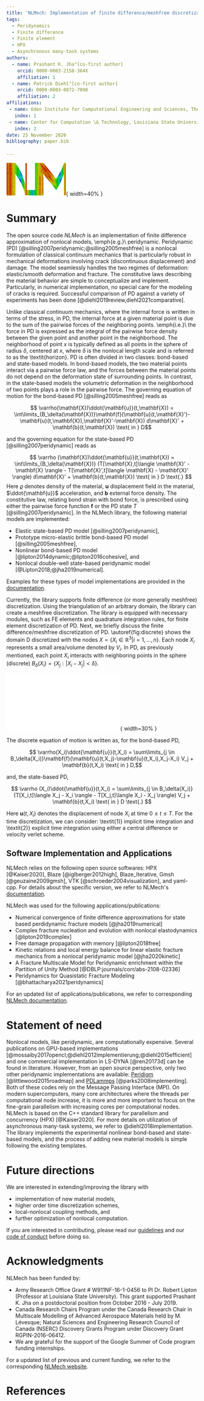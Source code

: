 ```yaml
---
title: 'NLMech: Implementation of finite difference/meshfree discretization of nonlocal fracture models'
tags:
  - Peridynamics
  - Finite difference
  - Finite element
  - HPX
  - Asynchronous many-task systems
authors:
  - name: Prashant K. Jha^[co-first author]
    orcid: 0000-0003-2158-364X
    affiliation: 1
  - name: Patrick Diehl^[co-first author]
    orcid: 0000-0003-0872-7098
    affiliation: 2
affiliations:
 - name: Oden Institute for Computational Engineering and Sciences, The University of Texas at Austin, Austin, TX, United States of America
   index: 1
 - name: Center for Computation \& Technology, Louisiana State University, Baton Rouge, LA, United States of America
   index: 2
date: 25 November 2020
bibliography: paper.bib

---
```


![NLMech's logo which shows the obtained damage of a peridynamic simulation.\label{fig:logo}](../assets/logo/logo_joss.png){ width=40% }

# Summary

The open source code *NLMech* is an implementation of finite difference approximation of nonlocal models, \emph{e.g.}\ peridynamic. Peridynamic (PD) [@silling2007peridynamic;@silling2005meshfree] is a nonlocal formulation of classical continuum mechanics that is particularly robust in mechanical deformations involving crack (discontinuous displacement) and damage. The model seamlessly handles the two regimes of deformation: elastic/smooth deformation and fracture. The constitutive laws describing the material behavior are simple to conceptualize and implement. Particularly, in numerical implementation, no special care for the modeling of cracks is required. Successful comparison of PD against a variety of experiments has been done [@diehl2019review,diehl2021comparative]. 

Unlike classical continuum mechanics, where the internal force is written in terms of the stress, in PD, the internal force at a given material point is due to the sum of the pairwise forces of the neighboring points. \emph{i.e.}\ the force in PD is expressed as the integral of the pairwise force density between the given point and another point in the neighborhood. The neighborhood of point $x$ is typically defined as all points in the sphere of radius $\delta$, centered at $x$, where $\delta$ is the nonlocal length scale and is referred to as the \textit{horizon}. PD is often divided in two classes: bond-based and state-based models. In bond-based models, the two material points interact via a pairwise force law, and the forces between the material points do not depend on the deformation state of surrounding points. In contrast, in the state-based models the volumetric deformation in the neighborhood of two points plays a role in the pairwise force. The governing equation of motion for the bond-based PD [@silling2005meshfree] reads as

$$ \varrho(\mathbf{X})\ddot{\mathbf{u}}(t,\mathbf{X}) = \int\limits_{B_\delta(\mathbf{X})}\mathbf{f}(\mathbf{u}(t,\mathbf{X}')-\mathbf{u}(t,\mathbf{X}),\mathbf{X}'-\mathbf{X}) d\mathbf{X}' + \mathbf{b}(t,\mathbf{X}) \text{ in } D$$

and the governing equation for the state-based PD [@silling2007peridynamic] reads as 

$$  \varrho (\mathbf{X})\ddot{\mathbf{u}}(t,\mathbf{X}) =  \int\limits_{B_\delta(\mathbf{X})} (T[\mathbf{X},t]\langle \mathbf{X}' - \mathbf{X} \rangle - T[\mathbf{X}',t]\langle \mathbf{X} - \mathbf{X}' \rangle) d\mathbf{X}' + \mathbf{b}(t,\mathbf{X}) \text{ in } D \text{.} $$
Here $\varrho$ denotes density of the material, $\mathbf{u}$ displacement field in the material, $\ddot{\mathbf{u}}$ acceleration, and $\mathbf{b}$ external force density. The constitutive law, relating bond strain with bond force, is prescribed using either the pairwise force function $\mathbf{f}$ or the PD state $T$ [@silling2007peridynamic]. In the NLMech library, the following material models are implemented:

* Elastic state-based PD model [@silling2007peridynamic],
* Prototype micro-elastic brittle bond-based PD model [@silling2005meshfree],
* Nonlinear bond-based PD model [@lipton2014dynamic;@lipton2016cohesive], and
* Nonlocal double-well state-based peridynamic model [@Lipton2018;@jha2019numerical].

Examples for these types of model implementations are provided in the [documentation](https://nonlocalmodels.github.io/examples/).

Currently, the library supports finite difference (or more generally meshfree) discretization. Using the triangulation of an arbitrary domain, the library can create a meshfree discretization. The library is equipped with necessary modules, such as FE elements and quadrature integration rules, for finite element discretization of PD. Next, we briefly discuss the finite difference/meshfree discretization of PD. \autoref{fig:discrete} shows the domain D discretized with the nodes $X = \{ X_i \in \mathbb{R}^3 \vert i=1,\ldots,n\}$. Each node $X_i$ represents a small area/volume denoted by $V_i$. In PD, as previously mentioned, each point $X_i$ interacts with neighboring points in the sphere (discrete)  $B_\delta(X_i) = \{X_j: |X_i - X_j| < \delta \}$. 

![ Adapted from [@Diehl2020].\label{fig:discrete}](discrete.pdf){ width=30% }

The discrete equation of motion is written as, for the bond-based PD,

$$ \varrho(X_i)\ddot{\mathbf{u}}(t,X_i) = \sum\limits_{j \in B_\delta(X_i)}\mathbf{f}(\mathbf{u}(t,X_j)-\mathbf{u}(t,X_i),X_j-X_i) V_j + \mathbf{b}(t,X_i) \text{ in } D,$$

and, the state-based PD,

$$  \varrho (X_i)\ddot{\mathbf{u}}(t,X_i) =  \sum\limits_{j \in B_\delta(X_i)} (T[X_i,t]\langle X_j - X_i \rangle - T[X_j,t]\langle X_i - X_j \rangle) V_j + \mathbf{b}(t,X_i) \text{ in } D \text{.} $$

Here $\mathbf{u}(t,X_i)$ denotes the displacement of node $X_i$ at time $0 \leq t\leq T$. For the time discretization, we can consider: \textit{1)} implicit time integration and \textit{2)} explicit time integration using either a central difference or velocity verlet scheme.

## Software Implementation and Applications

NLMech relies on the following open source softwares: HPX [@Kaiser2020], Blaze [@iglberger2012high], Blaze_Iterative, Gmsh [@geuzaine2009gmsh], VTK [@schroeder2004visualization], and yaml-cpp. For details 
about the specific version, we refer to NLMech's [documentation](https://github.com/nonlocalmodels/NLMech#building).

NLMech was used for the following applications/publications:

* Numerical convergence of finite difference approximations for state based perdidynamic fracture
models [@jha2019numerical] 
* Complex fracture nucleation and evolution with nonlocal elastodynamics [@lipton2019complex]
* Free damage propagation with memory [@lipton2018free] 
* Kinetic relations and local energy balance for linear elastic fracture mechanics from a
nonlocal peridynamic model [@jha2020kinetic]
* A Fracture Multiscale Model for Peridynamic enrichment within the Partition of Unity Method [@DBLP:journals/corr/abs-2108-02336]
* Peridynamics for Quasistatic Fracture Modeling [@bhattacharya2021peridynamics]

For an updated list of applications/publications, we refer to corresponding [NLMech documentation](https://nonlocalmodels.github.io/publications/).

# Statement of need

Nonlocal models, like peridynamic, are computationally expensive. Several 
publications on GPU-based implementations [@mossaiby2017opencl;@diehl2012implementierung;@diehl2015efficient] and one commercial implementation in LS-DYNA [@ren20173d] can be found in literature. However, 
from an open source perspective, only two other peridynamic implementations are available: [Peridigm](https://github.com/peridigm/peridigm) [@littlewood2015roadmap] and [PDLammps](https://lammps.sandia.gov/doc/pair_peri.html) [@parks2008implementing]. Both of these codes rely on the Message Passing Interface (MPI). On modern supercomputers, many core architectures where the threads per computational node increase, it is more and more important to focus on the fine-grain parallelism with increasing cores per computational nodes. NLMech is based on the C++ standard library for parallelism and concurrency (HPX) [@Kaiser2020]. For more details on utilization of asynchronous many-task systems, we refer to @diehl2018implementation. The library implements the experimental nonlinear bond-based and state-based models, and the process of adding new material models is simple following the existing templates.

# Future directions

We are interested in extending/improving the library with

- implementation of new material models,
- higher order time discretization schemes,
- local-nonlocal coupling methods, and
- further optimization of nonlocal computation. 
 
If you are interested in contributing, please read our [guidelines](https://github.com/nonlocalmodels/NLMech#contributing) and our [code of conduct](https://github.com/nonlocalmodels/NLMech/blob/master/CODE_OF_CONDUCT.md) before doing so. 

# Acknowledgments

NLMech has been funded by:

*  Army Research Office Grant # W911NF-16-1-0456 to PI Dr. Robert Lipton (Professor at Louisiana State University). This grant supported Prashant K. Jha on a postdoctoral position from October 2016 - July 2019.
*  Canada Research Chairs Program under the Canada Research Chair in Multiscale Modelling of Advanced Aerospace Materials held by M. Lévesque; Natural Sciences and Engineering Research Council of Canada (NSERC) Discovery Grants Program under Discovery Grant RGPIN-2016-06412.
* We are grateful for the support of the Google Summer of Code program funding internships.

For a updated list of previous and current funding, we refer to the corresponding [NLMech website](https://github.com/nonlocalmodels/NLMech#acknowledgements).

# References
